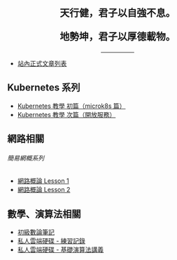 <div class="top-text">
	<p>天行健，君子以自強不息。</p>
	<p>地勢坤，君子以厚德載物。</p>
	<hr/>
</div>

- [站內正式文章列表](/list)

## Kubernetes 系列

- [Kubernetes 教學 初篇（microk8s 篇）](a/Kubernetes_%E6%95%99%E5%AD%B8_%E5%88%9D%E7%AF%87%EF%BC%88microk8s_%E7%AF%87%EF%BC%89)
- [Kubernetes 教學 次篇（開放服務）](/a/Kubernetes_%E6%95%99%E5%AD%B8_%E6%AC%A1%E7%AF%87%EF%BC%88%E9%96%8B%E6%94%BE%E6%9C%8D%E5%8B%99%EF%BC%89)

## 網路相關

###### 簡易網概系列

- [網路概論 Lesson 1](/a/%E7%B6%B2%E8%B7%AF%E6%A6%82%E8%AB%96%EF%BC%88%E4%B8%80%EF%BC%89)
- [網路概論 Lesson 2](/a/%E7%B6%B2%E8%B7%AF%E6%A6%82%E8%AB%96%EF%BC%88%E4%BA%8C%EF%BC%89)

## 數學、演算法相關

- [初級數論筆記](/a/%E5%88%9D%E7%B4%9A%E6%95%B8%E8%AB%96%E7%AD%86%E8%A8%98)
- [私人雲端硬碟 - 練習記錄](/drive//%E5%88%B7%E9%A1%8C%E7%B7%B4%E7%BF%92%E8%A8%98%E9%8C%84)
- [私人雲端硬碟 - 基礎演算法講義](/drive/自製講義)

<!-- 以下為一些外部引用以及設定 -->

<link rel="preconnect" href="https://fonts.googleapis.com">
<link rel="preconnect" href="https://fonts.gstatic.com" crossorigin>
<link href="https://fonts.googleapis.com/css2?family=Zen+Old+Mincho:wght@400;500;600;700;900&display=swap" rel="stylesheet">

<style>

hr {
	width: 15%;
	margin: 0 auto;
}

.top-text {
    font-family: "Zen Old Mincho", serif;
    font-weight: 600;
	text-align: center;
    font-size: 22px;
}

</style>
